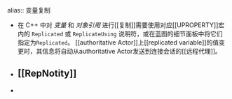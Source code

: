 alias:: 变量复制

- 在 C++ 中对 *变量* 和 *对象引用* 进行[[复制]]需要使用对应[[UPROPERTY]]宏内的 `Replicated` 或 `ReplicateUsing` 说明符，或在蓝图的细节面板中将它们指定为`Replicated`。 [[authoritative Actor]]上[[replicated variable]]的值变更时，其信息将自动从authoritative Actor发送到连接会话的[[远程代理]]。
- ## [[RepNotity]]
-